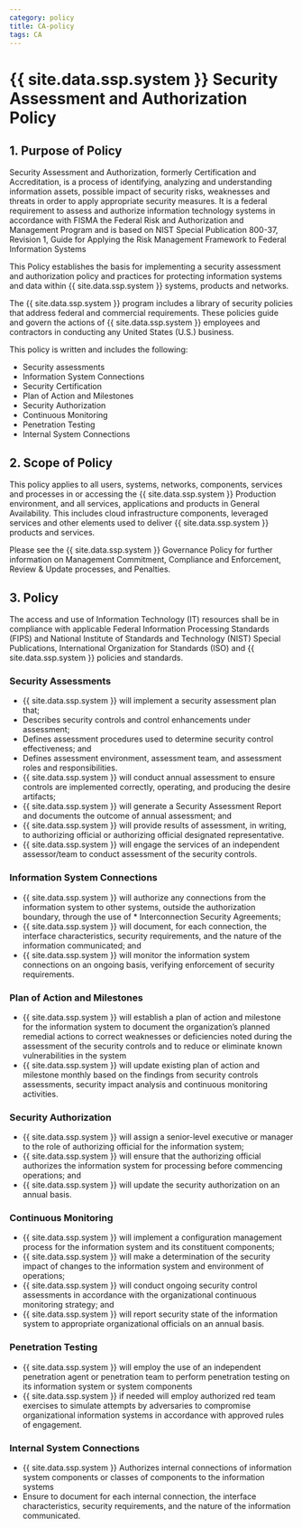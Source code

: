 ```yaml
---
category: policy
title: CA-policy
tags: CA
---
```

# {{ site.data.ssp.system }} Security Assessment and Authorization Policy

## 1. Purpose of Policy
Security Assessment and Authorization, formerly Certification and Accreditation, is a process of identifying, analyzing and understanding information assets, possible impact of security risks, weaknesses and threats in order to apply appropriate security measures. It is a federal requirement to assess and authorize information technology systems in accordance with FISMA the Federal Risk and Authorization and Management Program and is based on NIST Special Publication 800-37, Revision 1, Guide for Applying the Risk Management Framework to Federal Information Systems

This Policy establishes the basis for implementing a security assessment and authorization policy and practices for protecting information systems and data within {{ site.data.ssp.system }} systems, products and networks.

The {{ site.data.ssp.system }} program includes a library of security policies that address federal and commercial requirements. These policies guide and govern the actions of {{ site.data.ssp.system }} employees and contractors in conducting any United States (U.S.) business.

This policy is written and includes the following:
* Security assessments
* Information System Connections
* Security Certification
* Plan of Action and Milestones
* Security Authorization
* Continuous Monitoring
* Penetration Testing
* Internal System Connections

## 2. Scope of Policy
This policy applies to all users, systems, networks, components, services and processes in or accessing the {{ site.data.ssp.system }} Production environment, and all services, applications and products in General Availability.  This includes cloud infrastructure components, leveraged services and other elements used to deliver {{ site.data.ssp.system }} products and services.

Please see the {{ site.data.ssp.system }} Governance Policy for further information on Management Commitment, Compliance and Enforcement, Review & Update processes, and Penalties.

## 3. Policy
The access and use of Information Technology (IT) resources shall be in compliance with applicable Federal Information Processing Standards (FIPS) and National Institute of Standards and Technology (NIST) Special Publications, International Organization for Standards (ISO) and {{ site.data.ssp.system }} policies and standards.

### Security Assessments
* {{ site.data.ssp.system }} will implement a security assessment plan that;
 * Describes security controls and control enhancements under assessment;
 * Defines assessment procedures used to determine security control effectiveness; and
 * Defines assessment environment, assessment team, and assessment roles and responsibilities.
* {{ site.data.ssp.system }} will conduct annual assessment to ensure controls are implemented correctly, operating, and producing the desire artifacts;
* {{ site.data.ssp.system }} will generate a Security Assessment Report and documents the outcome of annual assessment; and
* {{ site.data.ssp.system }} will provide results of assessment, in writing, to authorizing official or authorizing official designated representative.
* {{ site.data.ssp.system }} will engage the services of an independent assessor/team to conduct assessment of the security controls.

### Information System Connections
* {{ site.data.ssp.system }} will authorize any connections from the information system to other systems, outside the authorization boundary, through the use of * Interconnection Security Agreements;
* {{ site.data.ssp.system }} will document, for each connection, the interface characteristics, security requirements, and the nature of the information communicated; and
* {{ site.data.ssp.system }} will monitor the information system connections on an ongoing basis, verifying enforcement of security requirements.

### Plan of Action and Milestones
* {{ site.data.ssp.system }} will establish a plan of action and milestone for the information system to document the organization’s planned remedial actions to correct weaknesses or deficiencies noted during the assessment of the security controls and to reduce or eliminate known vulnerabilities in the system
* {{ site.data.ssp.system }} will update existing plan of action and milestone monthly based on the findings from security controls assessments, security impact analysis and continuous monitoring activities.

### Security Authorization
* {{ site.data.ssp.system }} will assign a senior-level executive or manager to the role of authorizing official for the information system;
* {{ site.data.ssp.system }} will ensure that the authorizing official authorizes the information system for processing before commencing operations; and
* {{ site.data.ssp.system }} will update the security authorization on an annual basis.

### Continuous Monitoring
* {{ site.data.ssp.system }} will implement a configuration management process for the information system and its constituent components;
* {{ site.data.ssp.system }} will make a determination of the security impact of changes to the information system and environment of operations;
* {{ site.data.ssp.system }} will conduct ongoing security control assessments in accordance with the organizational continuous monitoring strategy; and
* {{ site.data.ssp.system }} will report security state of the information system to appropriate organizational officials on an annual basis.

### Penetration Testing
* {{ site.data.ssp.system }} will employ the use of an independent penetration agent or penetration team to perform penetration testing on its information system or system components
* {{ site.data.ssp.system }} if needed will employ authorized red team exercises to simulate attempts by adversaries to compromise organizational information systems in accordance with approved rules of engagement.

### Internal System Connections
* {{ site.data.ssp.system }} Authorizes internal connections of information system components or classes of components to the information systems
* Ensure to document for each internal connection, the interface characteristics, security requirements, and the nature of the information communicated.
